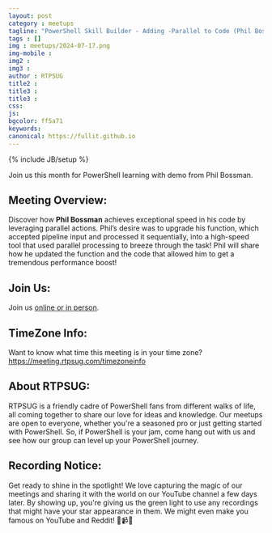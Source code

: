 ```yaml
---
layout: post
category : meetups
tagline: "PowerShell Skill Builder - Adding -Parallel to Code (Phil Bossman)"
tags : []
img : meetups/2024-07-17.png
img-mobile : 
img2 : 
img3 : 
author : RTPSUG
title2 : 
title3 : 
title3 : 
css: 
js: 
bgcolor: ff5a71
keywords: 
canonical: https://fullit.github.io
---
```

{% include JB/setup %}

Join us this month for PowerShell learning with demo from Phil Bossman.

<!--more-->

## Meeting Overview:

Discover how **Phil Bossman** achieves exceptional speed in his code by leveraging parallel actions. Phil’s desire was to upgrade his function, which accepted pipeline input and processed it sequentially, into a high-speed tool that used parallel processing to breeze through the task! Phil will share how he updated the function and the code that allowed him to get a tremendous performance boost!

## Join Us:

Join us [online or in person](https://www.meetup.com/research-triangle-powershell-users-group/events/302166937/). 

## TimeZone Info:

Want to know what time this meeting is in your time zone?
https://meeting.rtpsug.com/timezoneinfo

## About RTPSUG:

RTPSUG is a friendly cadre of PowerShell fans from different walks of life, all coming together to share our love for ideas and knowledge. Our meetups are open to everyone, whether you're a seasoned pro or just getting started with PowerShell. So, if PowerShell is your jam, come hang out with us and see how our group can level up your PowerShell journey.

## Recording Notice:

Get ready to shine in the spotlight! We love capturing the magic of our meetings and sharing it with the world on our YouTube channel a few days later. By showing up, you're giving us the green light to use any recordings that might have your star appearance in them. We might even make you famous on YouTube and Reddit!
🌟📹😄


